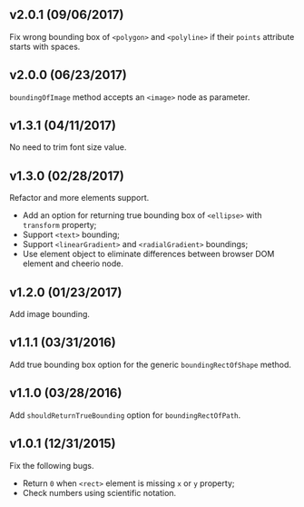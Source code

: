 ## v2.0.1 (09/06/2017)

Fix wrong bounding box of `<polygon>` and `<polyline>` if their `points` attribute starts with spaces.

## v2.0.0 (06/23/2017)

`boundingOfImage` method accepts an `<image>` node as parameter.

## v1.3.1 (04/11/2017)

No need to trim font size value.

## v1.3.0 (02/28/2017)

Refactor and more elements support.

- Add an option for returning true bounding box of `<ellipse>` with `transform` property;
- Support `<text>` bounding;
- Support `<linearGradient>` and `<radialGradient>` boundings;
- Use element object to eliminate differences between browser DOM element and cheerio node.

## v1.2.0 (01/23/2017)

Add image bounding.

## v1.1.1 (03/31/2016)

Add true bounding box option for the generic `boundingRectOfShape` method.

## v1.1.0 (03/28/2016)

Add `shouldReturnTrueBounding` option for `boundingRectOfPath`.

## v1.0.1 (12/31/2015)

Fix the following bugs.

- Return `0` when `<rect>` element is missing `x` or `y` property;
- Check numbers using scientific notation.